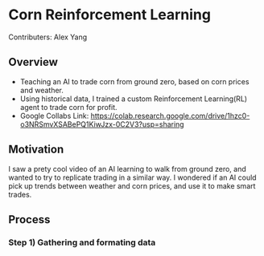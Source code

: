 # Corn Reinforcement Learning
Contributers: Alex Yang
## Overview
- Teaching an AI to trade corn from ground zero, based on corn prices and weather.
- Using historical data, I trained a custom Reinforcement Learning(RL) agent to trade corn for profit.
- Google Collabs Link: https://colab.research.google.com/drive/1hzc0-o3NRSmvXSABePQ1KiwJzx-0C2V3?usp=sharing
## Motivation
I saw a prety cool video of an AI learning to walk from ground zero, and wanted to try to replicate trading in a similar way. I wondered if an AI could pick up trends between weather and corn prices, and use it to make smart trades.
## Process
### Step 1) Gathering and formating data
